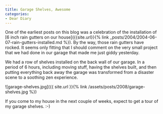 ```yaml
---
title: Garage Shelves, Awesome
categories:
- Dear Diary
---
```


One of the earliest posts on this blog was a celebration of the installation of [6 inch rain gutters on our house]({{site.url}}{% link _posts/2004/2004-06-07-rain-gutters-installed.md %}). By the way, those rain gutters have rocked. It seems only fitting that I should comment on the very small project that we had done in our garage that made me just giddy yesterday.

We had a row of shelves installed on the back wall of our garage. In a period of 6 hours, including moving stuff, having the shelves built, and then putting everything back away the garage was transformed from a disaster scene to a soothing zen experience.

![garage-shelves.jpg]({{ site.url }}{% link /assets/posts/2008/garage-shelves.jpg %})

If you come to my house in the next couple of weeks, expect to get a tour of my garage shelves. :-)

